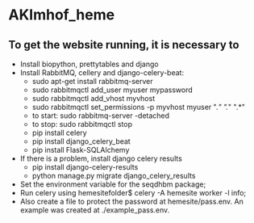 # AKImhof_heme

## To get the website running, it is necessary to 
- Install biopython, prettytables and django
- Install RabbitMQ, cellery and django-celery-beat:
  - sudo apt-get install rabbitmq-server
  - sudo rabbitmqctl add_user myuser mypassword
  - sudo rabbitmqctl add_vhost myvhost
  - sudo rabbitmqctl set_permissions -p myvhost myuser ".*" ".*" ".*"
  - to start: sudo rabbitmq-server -detached
  - to stop: sudo rabbitmqctl stop
  - pip install celery 
  - pip install django_celery_beat
  - pip install Flask-SQLAlchemy
- If there is a problem, install django celery results
  - pip install django-celery-results
  - python manage.py migrate django_celery_results
- Set the environment variable for the seqdhbm package;
- Run celery using hemesitefolder$ celery -A hemesite worker -l info;
- Also create a file to protect the password at hemesite/pass.env. An example was created at ./example_pass.env.
